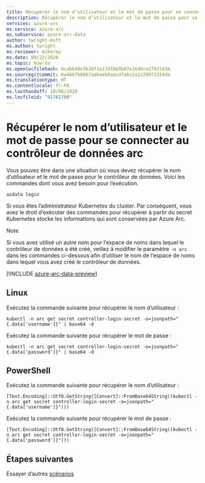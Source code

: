 ```yaml
---
title: Récupérer le nom d’utilisateur et le mot de passe pour se connecter au contrôleur de données arc
description: Récupérer le nom d’utilisateur et le mot de passe pour se connecter au contrôleur de données arc
services: azure-arc
ms.service: azure-arc
ms.subservice: azure-arc-data
author: twright-msft
ms.author: twright
ms.reviewer: mikeray
ms.date: 09/22/2020
ms.topic: how-to
ms.openlocfilehash: 8cabb48e3620f1a17d1bb9b87e1646ce2793143b
ms.sourcegitcommit: 6a4687b86b7aabaeb6aacdfa6c2a1229073254de
ms.translationtype: HT
ms.contentlocale: fr-FR
ms.lasthandoff: 10/06/2020
ms.locfileid: "91761700"
---
```

# <a name="retrieve-the-user-name-and-password-to-connect-to-the-arc-data-controller"></a>Récupérer le nom d’utilisateur et le mot de passe pour se connecter au contrôleur de données arc

Vous pouvez être dans une situation où vous devez récupérer le nom d’utilisateur et le mot de passe pour le contrôleur de données. Voici les commandes dont vous avez besoin pour l’exécution. 

```console
azdata login
```

Si vous êtes l’administrateur Kubernetes du cluster. Par conséquent, vous avez le droit d’exécuter des commandes pour récupérer à partir du secret Kubernetes stocke les informations qui sont conservées par Azure Arc.

> [!NOTE]
>  Si vous avez utilisé un autre nom pour l’espace de noms dans lequel le contrôleur de données a été créé, veillez à modifier le paramètre `-n arc` dans les commandes ci-dessous afin d’utiliser le nom de l’espace de noms dans lequel vous avez créé le contrôleur de données.

[!INCLUDE [azure-arc-data-preview](../../../includes/azure-arc-data-preview.md)]

## <a name="linux"></a>Linux

Exécutez la commande suivante pour récupérer le nom d’utilisateur :

```console
kubectl -n arc get secret controller-login-secret -o=jsonpath="{.data['username']}" | base64 -d
```

Exécutez la commande suivante pour récupérer le mot de passe :

```console
kubectl -n arc get secret controller-login-secret -o=jsonpath="{.data['password']}" | base64 -d
```

## <a name="powershell"></a>PowerShell

Exécutez la commande suivante pour récupérer le nom d’utilisateur :

```console
[Text.Encoding]::Utf8.GetString([Convert]::FromBase64String((kubectl -n arc get secret controller-login-secret -o=jsonpath="{.data['username']}")))
```

Exécutez la commande suivante pour récupérer le mot de passe :

```console
[Text.Encoding]::Utf8.GetString([Convert]::FromBase64String((kubectl -n arc get secret controller-login-secret -o=jsonpath="{.data['password']}")))
```

## <a name="next-steps"></a>Étapes suivantes

Essayer d’autres [scénarios](https://github.com/MicrosoftDocs/azure-docs/blob/master/articles/active-directory-domain-services/scenarios.md)

